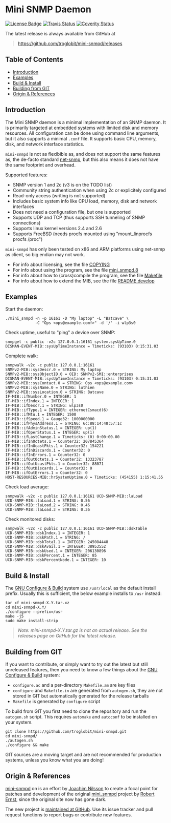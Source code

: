 Mini SNMP Daemon
================
[![License Badge][]][License] [![Travis Status][]][Travis] [![Coverity Status][]][Coverity Scan]

The latest release is always available from GitHub at  
> https://github.com/troglobit/mini-snmpd/releases

Table of Contents
-----------------

* [Introduction](#introduction)
* [Examples](#examples)
* [Build & Install](#build--install)
* [Building from GIT](#building-from-git)
* [Origin & References](#origin--references)


Introduction
------------

The Mini SNMP daemon is a minimal implementation of an SNMP daemon.  It
is primarily targeted at embedded systems with limited disk and memory
resources.  All configuration can be done using command line arguments,
but it also supports a minimal `.conf` file.  It supports basic CPU,
memory, disk, and network interface statistics.

`mini-snmpd` is not as flexibible as, and does not support the same
features as, the de-facto standard [net-snmp][], but this also means
it does not have the same footprint and overhead.

Supported features:

* SNMP version 1 and 2c (v3 is on the TODO list)
* Community string authentication when using 2c or explicitely configured
* Read-only access (writing is not supported)
* Includes basic system info like CPU load, memory, disk and network interfaces
* Does not need a configuration file, but one is supported
* Supports UDP and TCP (thus supports SSH tunneling of SNMP connections)
* Supports linux kernel versions 2.4 and 2.6
* Supports FreeBSD (needs procfs mounted using "mount_linprocfs procfs /proc")

`mini-snmpd` has only been tested on x86 and ARM platforms using
net-snmp as client, so big endian may not work.

- For info about licensing, see the file [COPYING][license]
- For info about using the program, see the file [mini_snmpd.8][man]
- For info about how to (cross)compile the program, see the file [Makefile][build]
- For info about how to extend the MIB, see the file [README.develop][contrib]


Examples
--------

Start the daemon:

    ./mini_snmpd -n -p 16161 -D "My laptop" -L "Batcave" \
                 -C "Ops <ops@example.comf>" -d '/' -i wlp3s0

Check uptime, useful to "ping" a device over SNMP:

    snmpget -c public -v2c 127.0.0.1:16161 system.sysUpTime.0
    DISMAN-EVENT-MIB::sysUpTimeInstance = Timeticks: (93103) 0:15:31.03

Complete walk:

    snmpwalk -v2c -c public 127.0.0.1:16161
    SNMPv2-MIB::sysDescr.0 = STRING: My laptop
    SNMPv2-MIB::sysObjectID.0 = OID: SNMPv2-SMI::enterprises
    DISMAN-EVENT-MIB::sysUpTimeInstance = Timeticks: (93103) 0:15:31.03
    SNMPv2-MIB::sysContact.0 = STRING: Ops <ops@example.com>
    SNMPv2-MIB::sysName.0 = STRING: luthien
    SNMPv2-MIB::sysLocation.0 = STRING: Batcave
    IF-MIB::ifNumber.0 = INTEGER: 1
    IF-MIB::ifIndex.1 = INTEGER: 1
    IF-MIB::ifDescr.1 = STRING: wlp3s0
    IF-MIB::ifType.1 = INTEGER: ethernetCsmacd(6)
    IF-MIB::ifMtu.1 = INTEGER: 1500
    IF-MIB::ifSpeed.1 = Gauge32: 1000000000
    IF-MIB::ifPhysAddress.1 = STRING: 6c:88:14:48:57:1c
    IF-MIB::ifAdminStatus.1 = INTEGER: up(1)
    IF-MIB::ifOperStatus.1 = INTEGER: up(1)
    IF-MIB::ifLastChange.1 = Timeticks: (0) 0:00:00.00
    IF-MIB::ifInOctets.1 = Counter32: 207845364
    IF-MIB::ifInUcastPkts.1 = Counter32: 154221
    IF-MIB::ifInDiscards.1 = Counter32: 0
    IF-MIB::ifInErrors.1 = Counter32: 0
    IF-MIB::ifOutOctets.1 = Counter32: 13323787
    IF-MIB::ifOutUcastPkts.1 = Counter32: 88071
    IF-MIB::ifOutDiscards.1 = Counter32: 0
    IF-MIB::ifOutErrors.1 = Counter32: 0
    HOST-RESOURCES-MIB::hrSystemUptime.0 = Timeticks: (454155) 1:15:41.55

Check load average:

    snmpwalk -v2c -c public 127.0.0.1:16161 UCD-SNMP-MIB::laLoad
    UCD-SNMP-MIB::laLoad.1 = STRING: 0.56
    UCD-SNMP-MIB::laLoad.2 = STRING: 0.46
    UCD-SNMP-MIB::laLoad.3 = STRING: 0.36

Check monitored disks:

    snmpwalk -v2c -c public 127.0.0.1:16161 UCD-SNMP-MIB::dskTable
    UCD-SNMP-MIB::dskIndex.1 = INTEGER: 1
    UCD-SNMP-MIB::dskPath.1 = STRING: /
    UCD-SNMP-MIB::dskTotal.1 = INTEGER: 245084448
    UCD-SNMP-MIB::dskAvail.1 = INTEGER: 38953552
    UCD-SNMP-MIB::dskUsed.1 = INTEGER: 206130896
    UCD-SNMP-MIB::dskPercent.1 = INTEGER: 85
    UCD-SNMP-MIB::dskPercentNode.1 = INTEGER: 10


Build & Install
---------------

The [GNU Configure & Build][buildsystem] system use `/usr/local` as the
default install prefix.  Usually this is sufficient, the below example
installs to `/usr` instead:

    tar xf mini-snmpd-X.Y.tar.xz
	cd mini-snmpd-X.Y/
    ./configure --prefix=/usr
    make -j5
    sudo make install-strip

> *Note: mini-snmpd-X.Y.tar.gz is not an actual release.  See the
> releases page on GitHub for the latest release.*


Building from GIT
-----------------

If you want to contribute, or simply want to try out the latest but
still unreleased features, then you need to know a few things about
the [GNU Configure & Build][buildsystem] system:

- `configure.ac` and a per-directory `Makefile.am` are key files
- `configure` and `Makefile.in` are generated from `autogen.sh`,
  they are not stored in GIT but automatically generated for the
  release tarballs
- `Makefile` is generated by `configure` script

To build from GIT you first need to clone the repository and run the
`autogen.sh` script.  This requires `automake` and `autoconf` to be
installed on your system.

    git clone https://github.com/troglobit/mini-snmpd.git
    cd mini-snmpd/
    ./autogen.sh
    ./configure && make

GIT sources are a moving target and are not recommended for production
systems, unless you know what you are doing!


Origin & References
-------------------

[mini-snmpd][github] on is an effort by [Joachim Nilsson][] to create a
focal point for patches and development of the original [mini_snmpd][1]
project by [Robert Ernst][], since the original site now has gone dark.

The new project is [maintained at GitHub][github]. Use its issue tracker
and pull request functions to report bugs or contribute new features.

[1]:               http://members.aon.at/linuxfreak/linux/mini_snmpd.html
[man]:             https://man.troglobit.com/man8/mini_snmpd.8.html
[github]:          https://github.com/troglobit/mini-snmpd
[license]:         https://github.com/troglobit/mini-snmpd/blob/master/COPYING
[contrib]:         https://github.com/troglobit/mini-snmpd/blob/master/README.develop
[build]:           https://github.com/troglobit/mini-snmpd/blob/master/Makefile
[Joachim Nilsson]: https://troglobit.com
[Robert Ernst]:    <mailto:robert.ernst@aon.at>
[net-snmp]:        https://www.net-snmp.org/
[buildsystem]:     https://airs.com/ian/configure/
[License]:         https://en.wikipedia.org/wiki/GPL_license
[License Badge]:   https://img.shields.io/badge/License-GPL%20v2-blue.svg
[Travis]:          https://travis-ci.org/troglobit/mini-snmpd
[Travis Status]:   https://travis-ci.org/troglobit/mini-snmpd.png?branch=master
[Coverity Scan]:   https://scan.coverity.com/projects/15696
[Coverity Status]: https://scan.coverity.com/projects/15696/badge.svg
